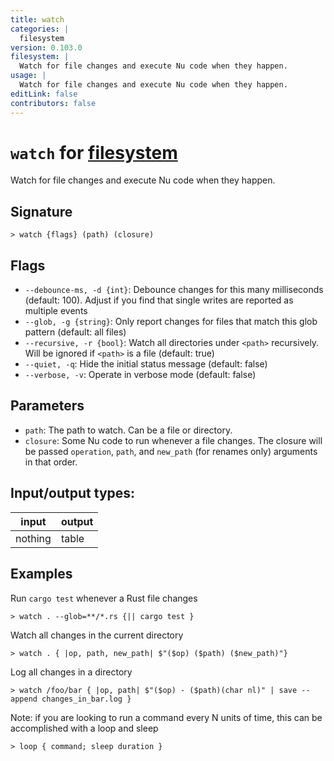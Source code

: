 ```yaml
---
title: watch
categories: |
  filesystem
version: 0.103.0
filesystem: |
  Watch for file changes and execute Nu code when they happen.
usage: |
  Watch for file changes and execute Nu code when they happen.
editLink: false
contributors: false
---
```

<!-- This file is automatically generated. Please edit the command in https://github.com/nushell/nushell instead. -->

# `watch` for [filesystem](/commands/categories/filesystem.md)

<div class='command-title'>Watch for file changes and execute Nu code when they happen.</div>

## Signature

```> watch {flags} (path) (closure)```

## Flags

 -  `--debounce-ms, -d {int}`: Debounce changes for this many milliseconds (default: 100). Adjust if you find that single writes are reported as multiple events
 -  `--glob, -g {string}`: Only report changes for files that match this glob pattern (default: all files)
 -  `--recursive, -r {bool}`: Watch all directories under `<path>` recursively. Will be ignored if `<path>` is a file (default: true)
 -  `--quiet, -q`: Hide the initial status message (default: false)
 -  `--verbose, -v`: Operate in verbose mode (default: false)

## Parameters

 -  `path`: The path to watch. Can be a file or directory.
 -  `closure`: Some Nu code to run whenever a file changes. The closure will be passed `operation`, `path`, and `new_path` (for renames only) arguments in that order.


## Input/output types:

| input   | output |
| ------- | ------ |
| nothing | table  |

## Examples

Run `cargo test` whenever a Rust file changes
```nu
> watch . --glob=**/*.rs {|| cargo test }

```

Watch all changes in the current directory
```nu
> watch . { |op, path, new_path| $"($op) ($path) ($new_path)"}

```

Log all changes in a directory
```nu
> watch /foo/bar { |op, path| $"($op) - ($path)(char nl)" | save --append changes_in_bar.log }

```

Note: if you are looking to run a command every N units of time, this can be accomplished with a loop and sleep
```nu
> loop { command; sleep duration }

```
